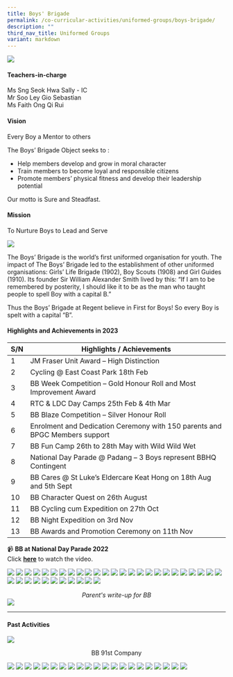 ```yaml
---
title: Boys' Brigade
permalink: /co-curricular-activities/uniformed-groups/boys-brigade/
description: ""
third_nav_title: Uniformed Groups
variant: markdown
---
```

![](/images/CCA/Boys%20Brigade/BBBanner%20-%202023.jpg)

#### Teachers-in-charge  
Ms Sng Seok Hwa Sally - IC  
Mr Soo Ley Gio Sebastian  
Ms Faith Ong Qi Rui

#### Vision  
Every Boy a Mentor to others

The Boys’ Brigade Object seeks to :

*   Help members develop and grow in moral character
*   Train members to become loyal and responsible citizens
*   Promote members’ physical fitness and develop their leadership potential

Our motto is Sure and Steadfast.

#### Mission  
To Nurture Boys to Lead and Serve

![](/images/CCA/2022%20Boys%20Brigade%20Fun.jpg)

The Boys’ Brigade is the world’s first uniformed organisation for youth. The impact of The Boys’ Brigade led to the establishment of other uniformed organisations: Girls’ Life Brigade (1902), Boy Scouts (1908) and Girl Guides (1910). Its founder Sir William Alexander Smith lived by this: “If I am to be remembered by posterity, I should like it to be as the man who taught people to spell Boy with a capital B.”

Thus the Boys’ Brigade at Regent believe in First for Boys! So every Boy is spelt with a capital “B”.

#### Highlights and Achievements in 2023

| S/N | Highlights / Achievements |
| -------- | -------- |
| 1     | JM Fraser Unit Award – High Distinction |
| 2     | Cycling @ East Coast Park 18th Feb |
| 3     | BB Week Competition – Gold Honour Roll and Most Improvement Award |
| 4     | RTC &amp; LDC Day Camps 25th Feb &amp; 4th Mar |
| 5     | BB Blaze Competition – Silver Honour Roll |
| 6     | Enrolment and Dedication Ceremony with 150 parents and BPGC Members support |
| 7     | BB Fun Camp 26th to 28th May with Wild Wild Wet |
| 8     | National Day Parade @ Padang – 3 Boys represent BBHQ Contingent |
| 9     | BB Cares @ St Luke’s Eldercare Keat Hong on 18th Aug and 5th Sept |
| 10    | BB Character Quest on 26th August |
| 11     | BB Cycling cum Expedition on 27th Oct |
| 12    | BB Night Expedition on 3rd Nov |
| 13     | BB Awards and Promotion Ceremony on 11th Nov  |

📹 **BB at National Day Parade 2022**  
Click [**here**](https://youtu.be/sTGLww9N8WE) to watch the video.

![](/images/CCA/Boys%20Brigade/BB2023-1.jpg)
![](/images/CCA/Boys%20Brigade/BB2023-2.jpg)
![](/images/CCA/Boys%20Brigade/BB2023-3.jpg)
![](/images/CCA/Boys%20Brigade/BB2023-4.jpg)
![](/images/CCA/Boys%20Brigade/BB2023-5.jpg)
![](/images/CCA/Boys%20Brigade/BB2023-6.jpg)
![](/images/CCA/Boys%20Brigade/BB2023-7.jpg)
![](/images/CCA/Boys%20Brigade/BB2023-8.jpg)
![](/images/CCA/Boys%20Brigade/BB2023-9.jpg)
![](/images/CCA/Boys%20Brigade/BB2023-10.jpg)
![](/images/CCA/Boys%20Brigade/BB2023-11.jpg)
![](/images/CCA/Boys%20Brigade/BB2023-12.jpg)
![](/images/CCA/Boys%20Brigade/BB2023-13.jpg)
![](/images/CCA/Boys%20Brigade/BB2023-14.jpg)
![](/images/CCA/Boys%20Brigade/BB2023-15.jpg)
![](/images/CCA/Boys%20Brigade/BB2023-16.jpg)
![](/images/CCA/Boys%20Brigade/BB2023-17.jpg)
![](/images/CCA/Boys%20Brigade/BB2023-18.jpg)
![](/images/CCA/Boys%20Brigade/BB2023-19.jpg)
![](/images/CCA/Boys%20Brigade/BB2023-20.jpg)
![](/images/CCA/Boys%20Brigade/BB2023-21.jpg)
![](/images/CCA/Boys%20Brigade/BB2023-22.jpg)
![](/images/CCA/Boys%20Brigade/BB2023-23.jpg)
![](/images/CCA/Boys%20Brigade/BB2023-24.jpg)
![](/images/CCA/Boys%20Brigade/BB2023-25.jpg)
![](/images/CCA/Boys%20Brigade/BB2023-26.jpg)
![](/images/CCA/Boys%20Brigade/BB2023-27.jpg)
![](/images/CCA/Boys%20Brigade/BB2023-28.jpg)
![](/images/CCA/Boys%20Brigade/BB2023-29.jpg)
![](/images/CCA/Boys%20Brigade/BB2023-30.png)
![](/images/CCA/Boys%20Brigade/BB2023-31.png)
![](/images/CCA/Boys%20Brigade/BB2023-32.png)
![](/images/CCA/Boys%20Brigade/BB2023-33.png)
![](/images/CCA/Boys%20Brigade/BB2023-34.png)
![](/images/CCA/Boys%20Brigade/BB2023-35.png)
![](/images/CCA/Boys%20Brigade/BB2023-36.png)<center><i>Parent's write-up for BB</i></center>
![](/images/CCA/Boys%20Brigade/BB2023-37.png)

---

#### **Past Activities**

![](/images/CCA/Boys%20Brigade/BB%2091st%20Company.jpg)<center>BB 91st Company</center>

![](/images/CCA/Boys%20Brigade/BB-1.jpg)
![](/images/CCA/Boys%20Brigade/BB-2.jpg)
![](/images/CCA/Boys%20Brigade/BB-3.jpg)
![](/images/CCA/Boys%20Brigade/BB-4.jpg)
![](/images/CCA/Boys%20Brigade/BB-5.jpg)
![](/images/CCA/Boys%20Brigade/BB-6.jpg)
![](/images/CCA/Boys%20Brigade/BB-7.jpg)
![](/images/CCA/Boys%20Brigade/BB-8.jpg)
![](/images/CCA/Boys%20Brigade/BB-9.jpg)
![](/images/CCA/Boys%20Brigade/BB-10.jpg)
![](/images/CCA/Boys%20Brigade/BB-11.jpg)
![](/images/CCA/Boys%20Brigade/BB-12.jpg)
![](/images/CCA/Boys%20Brigade/BB-13.jpg)
![](/images/CCA/Boys%20Brigade/BB-14.jpg)
![](/images/CCA/Boys%20Brigade/BB-15.jpg)
![](/images/CCA/Boys%20Brigade/BB-16.jpg)
![](/images/CCA/Boys%20Brigade/BB-17.jpg)
![](/images/CCA/Boys%20Brigade/BB-18.jpg)
![](/images/CCA/Boys%20Brigade/BB-19.jpg)
![](/images/CCA/Boys%20Brigade/BB-20.jpg)
![](/images/CCA/Boys%20Brigade/BB-21.jpg)